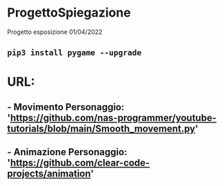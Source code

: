 # ProgettoSpiegazione
Progetto esposizione 01/04/2022
## `pip3 install pygame --upgrade`

# URL:
## - Movimento Personaggio: 'https://github.com/nas-programmer/youtube-tutorials/blob/main/Smooth_movement.py'
## - Animazione Personaggio: 'https://github.com/clear-code-projects/animation'
